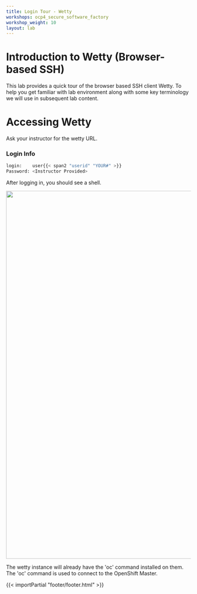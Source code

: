 ```yaml
---
title: Login Tour - Wetty
workshops: ocp4_secure_software_factory
workshop_weight: 10
layout: lab
---
```


# Introduction to Wetty (Browser-based SSH)

This lab provides a quick tour of the browser based SSH client Wetty. To help you get familiar with lab environment along with some key terminology we will use in subsequent lab content.


# Accessing Wetty

Ask your instructor for the wetty URL.

### Login Info
```bash
login:    user{{< span2 "userid" "YOUR#" >}}
Password: <Instructor Provided>
```

After logging in, you should see a shell.

<img src="../images/wetty.png" width="1000" />

The wetty instance will already have the 'oc' command installed on them. The 'oc' command is used to connect to the OpenShift Master.

{{< importPartial "footer/footer.html" >}}
